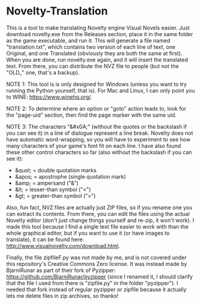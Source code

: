 # Novelty-Translation
This is a tool to make translating Novelty engine Visual Novels easier. Just download novelty.exe
from the Releases section, place it in the same folder as the game executable, and run it. This
will generate a file named "translation.txt", which contains two version of each line of text,
one Original, and one Translated (obviously they are both the same at first). When you are done,
run novelty.exe again, and it will insert the translated text. From there, you can distribute the
NVZ file to people (but not the "OLD_" one, that's a backup).

NOTE 1: This tool is is only designed for Windows (unless you want to try running the Python
yourself, that is). For Mac and Linux, I can only point you to WINE: https://www.winehq.org/.

NOTE 2: To determine where an option or "goto" action leads to, look for the "page-uid" section,
then find the page marker with the same uid.

NOTE 3: The characters "\&#x0A;" (without the quotes or the backslash if you can see it) in a
line of dialogue represent a line break. Novelty does not have automatic word-wrapping, so you
will have to experiment to see how many characters of your game's font fit on each line. I have
also found these other control characters so far (also without the backslash if you can see it):
- \&quot; = double quotation marks
- \&apos; = apostrophe (single quotation mark)
- \&amp; = ampersand ("&")
- \&lt; = lesser-than symbol ("<")
- \&gt; = greater-than symbol (">")

Also, fun fact, NVZ files are actually just ZIP files, so if you rename one you can extract its
contents. From there, you can edit the files using the actual Novelty editor (don't just change
things yourself and re-zip, it won't work). I made this tool because I find a single text file 
easier to work with than the whole graphical editor, but if you want to use it (or have images
to translate), it can be found here: http://www.visualnovelty.com/download.html.

Finally, the file zipfileF.py was not made by me, and is not covered under this repository's
Creative Commons Zero license. It was instead made by BjarniRunar as part of their fork of
Pyzipper: https://github.com/BjarniRunar/pyzipper (since I renamed it, I should clarify that the
file I used from there is "zipfile.py" in the folder "pyzipper"). I needed that fork instead of
regular pyzipper or zipfile because it actually lets me delete files in zip archives, so thanks!
